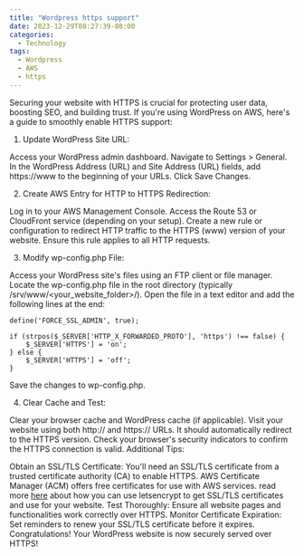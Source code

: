 ```yaml
---
title: "Wordpress https support"
date: 2023-12-29T08:27:39-08:00
categories:
  - Technology
tags:
  - Wordpress
  - AWS
  - https
---
```


Securing your website with HTTPS is crucial for protecting user data, boosting SEO, and building trust. If you're using WordPress on AWS, here's a guide to smoothly enable HTTPS support:

1. Update WordPress Site URL:

Access your WordPress admin dashboard.
Navigate to Settings > General.
In the WordPress Address (URL) and Site Address (URL) fields, add https://www to the beginning of your URLs.
Click Save Changes.

2. Create AWS Entry for HTTP to HTTPS Redirection:

Log in to your AWS Management Console.
Access the Route 53 or CloudFront service (depending on your setup).
Create a new rule or configuration to redirect HTTP traffic to the HTTPS (www) version of your website.
Ensure this rule applies to all HTTP requests.

3. Modify wp-config.php File:

Access your WordPress site's files using an FTP client or file manager.
Locate the wp-config.php file in the root directory (typically /srv/www/<your_website_folder>/).
Open the file in a text editor and add the following lines at the end:

```
define('FORCE_SSL_ADMIN', true);

if (strpos($_SERVER['HTTP_X_FORWARDED_PROTO'], 'https') !== false) {
    $_SERVER['HTTPS'] = 'on';
} else {
    $_SERVER['HTTPS'] = 'off';
}
```

Save the changes to wp-config.php.

4. Clear Cache and Test:

Clear your browser cache and WordPress cache (if applicable).
Visit your website using both http:// and https:// URLs. It should automatically redirect to the HTTPS version.
Check your browser's security indicators to confirm the HTTPS connection is valid.
Additional Tips:

Obtain an SSL/TLS Certificate: You'll need an SSL/TLS certificate from a trusted certificate authority (CA) to enable HTTPS. AWS Certificate Manager (ACM) offers free certificates for use with AWS services. read more [here](https://www.comparepriceacross.com/post/host_multiple_domains_on_one_ec2_server_using_haproxy/) about how you can use letsencrypt to get SSL/TLS certificates and use for your website.
Test Thoroughly: Ensure all website pages and functionalities work correctly over HTTPS.
Monitor Certificate Expiration: Set reminders to renew your SSL/TLS certificate before it expires.
Congratulations! Your WordPress website is now securely served over HTTPS!